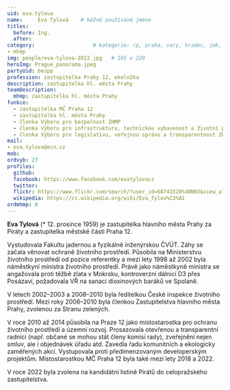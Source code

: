 ```yaml
---
uid: eva.tylova
name:     Eva Tylová  	# běžně používáné jméno
titles:
  before: Ing. 
  after:
category:               	# kategorie: rp, praha, vary, hradec, jmk,
- mhmp
img: people/eva-tylova-2022.jpg   # 165 x 220
heroImg: Prague_panorama.jpeg
partyUid: bezpp
profession: zastupitelka Prahy 12, ekoložka
description: zastupitelka hl. města Prahy
teamDescription:
  mhmp: zastupitelka hl. města Prahy
funkce: 
  - zastupitelka MČ Praha 12
  - zastupitelka hl. města Prahy
  - členka Výboru pro bezpečnost ZHMP
  - členka Výboru pro infrastrukturu, technickou vybavenost a životní prostředí ZHMP
  - členka Výboru pro legislativu, veřejnou správu a transparentnost ZHMP
mail:
- eva.tylova@ecn.cz
mob:			 
ordvyb: 27
profiles:
  github:       
  facebook: https://www.facebook.com/evatylovacz   
  twitter: 		  
  flickr: https://www.flickr.com/search/?user_id=68741528%40N03&view_all=1&text=tylov%C3%A1
  wikipedia: https://cs.wikipedia.org/wiki/Eva_Tylov%C3%A1 
ordmhmp: 8
---
```


**Eva Tylová** (* 12. prosince 1959) je zastupitelka hlavního města Prahy za Piráty a zastupitelka  městské části Praha 12.

Vystudovala Fakultu jadernou a fyzikálně inženýrskou ČVÚT. Záhy se začala věnovat ochraně životního prostředí. Působila na Ministerstvu životního prostředí od pozice referentky a mezi lety 1998 až 2002 byla náměstkyní ministra životního prostředí. Právě jako náměstkyně ministra se angažovala proti těžbě zlata v Mokrsku, kontroverzní dálnicí D3 přes Posázaví, požadovala VŘ na sanaci dioxinových baráků ve Spolaně.

V letech 2002–2003 a 2008–2010 byla ředitelkou České inspekce životního prostředí. Mezi roky 2006–2010 byla členkou Zastupitelstva hlavního města Prahy, zvolenou za Stranu zelených. 

V roce 2010 až 2014 působila na Praze 12 jako místostarostka pro ochranu životního prostředí a územní rozvoj. Prosazovala otevřenou a transparentní radnici (např. občané se mohou stát členy komisí rady), zveřejnění nejen smluv, ale i objednávek úřadu atd. Zavedla řadu komunitních a ekologicky zaměřených akcí. Vystupovala proti předimenzovaným developerským projektům. Místostarostkou MČ Praha 12 byla také mezi lety 2018 a 2022.

V roce 2022 byla zvolena na kandidátní listině Pirátů do celopražského zastupitelstva.
